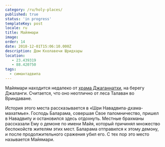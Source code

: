 ```yaml
---
category: /ru/holy-places/
published: true
status: 'in progress'
templateKey: post
locale: ru
title: Майямари
image:
order: 14
date: 2018-12-01T15:06:10.000Z
description: Дом Кхолавечи Шридхары
location:
   - 23.439319
   - 88.420750
tags:
  - симантадвипа
---
```

Майямари находится недалеко от [храма Джаганнатхи](/ru/jagannath-temple), на берегу Джаланги. Считается, что оно неотлично от леса Талаван во Вриндаване.

История этого места рассказывается в «Шри Навадвипа-дхама-махатмье». Господь Баларама, совершая Свое паломничество, пришел в Навадвипу и остановился здесь отдохнуть. Местные брахманы рассказали Ему о демоне по имени Майя, который причинял множество беспокойств жителям этих мест. Баларама отправился к этому демону, и после продолжительного сражения убил его. С тех пор это место называется Майямари.

<tbd locale="ru" url="mailto:haribol@mayapur.live"></tbd>
